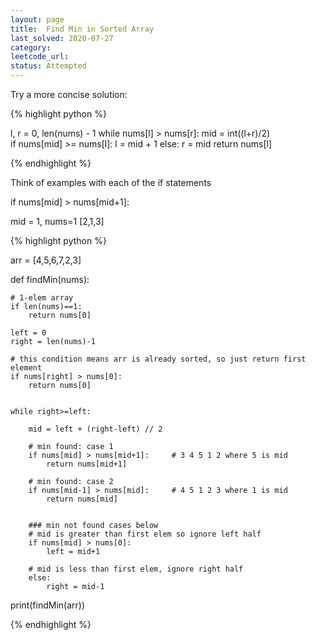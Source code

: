 ```yaml
---
layout: page
title:  Find Min in Sorted Array
last_solved: 2020-07-27
category: 
leetcode_url: 
status: Attempted
---
```




Try a more concise solution:

{% highlight python %}

l, r = 0, len(nums)  - 1
while nums[l] > nums[r]:
    mid =  int((l+r)/2)  
    if nums[mid] >= nums[l]:
        l = mid + 1
    else:
        r = mid
return nums[l]

{% endhighlight %}


Think of examples with each of the if statements


if nums[mid] > nums[mid+1]:

mid = 1, nums=1
[2,1,3]




{% highlight python %}

arr = [4,5,6,7,2,3]

def findMin(nums):

    # 1-elem array
    if len(nums)==1:
        return nums[0]

    left = 0
    right = len(nums)-1

    # this condition means arr is already sorted, so just return first element
    if nums[right] > nums[0]:
        return nums[0]


    while right>=left:

        mid = left + (right-left) // 2

        # min found: case 1
        if nums[mid] > nums[mid+1]:     # 3 4 5 1 2 where 5 is mid
            return nums[mid+1]

        # min found: case 2
        if nums[mid-1] > nums[mid]:     # 4 5 1 2 3 where 1 is mid
            return nums[mid]


        ### min not found cases below
        # mid is greater than first elem so ignore left half
        if nums[mid] > nums[0]:
            left = mid+1

        # mid is less than first elem, ignore right half
        else:
            right = mid-1


print(findMin(arr))


{% endhighlight %}


